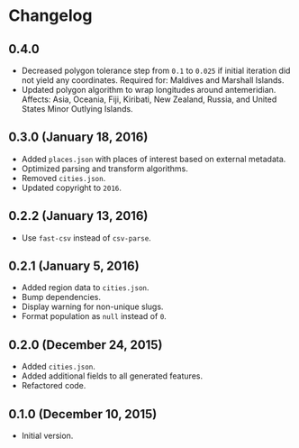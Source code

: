 # Changelog

## 0.4.0
* Decreased polygon tolerance step from `0.1` to `0.025` if initial iteration
  did not yield any coordinates. Required for: Maldives and Marshall Islands.
* Updated polygon algorithm to wrap longitudes around antemeridian. Affects:
  Asia, Oceania, Fiji, Kiribati, New Zealand, Russia, and
  United States Minor Outlying Islands.

## 0.3.0 (January 18, 2016)
* Added `places.json` with places of interest based on external metadata.
* Optimized parsing and transform algorithms.
* Removed `cities.json`.
* Updated copyright to `2016`.

## 0.2.2 (January 13, 2016)
* Use `fast-csv` instead of `csv-parse`.

## 0.2.1 (January 5, 2016)
* Added region data to `cities.json`.
* Bump dependencies.
* Display warning for non-unique slugs.
* Format population as `null` instead of `0`.

## 0.2.0 (December 24, 2015)
* Added `cities.json`.
* Added additional fields to all generated features.
* Refactored code.

## 0.1.0 (December 10, 2015)
* Initial version.